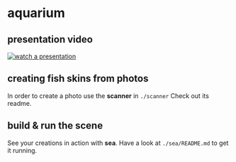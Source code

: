 # aquarium

## presentation video
[![watch a presentation](https://img.youtube.com/vi/5SW9_pk5zME/maxresdefault.jpg)](https://youtu.be/5SW9_pk5zME)

## creating fish skins from photos
In order to create a photo use the **scanner** in `./scanner`
Check out its readme. 

## build & run the scene
See your creations in action with **sea**. Have a look at `./sea/README.md` to get it running. 

